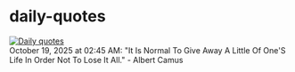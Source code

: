# daily-quotes
[![Daily quotes](https://github.com/ceepu8/daily-quotes/actions/workflows/daily-quote.yml/badge.svg)](https://github.com/ceepu8/daily-quotes/actions/workflows/daily-quote.yml)<br/>
October 19, 2025 at 02:45 AM: "It Is Normal To Give Away A Little Of One'S Life In Order Not To Lose It All." - Albert Camus
